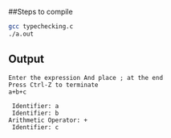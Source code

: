 ##Steps to compile
```sh
gcc typechecking.c
./a.out
```

## Output

```
Enter the expression And place ; at the end
Press Ctrl-Z to terminate
a+b+c

 Identifier: a
 Identifier: b
Arithmetic Operator: +
 Identifier: c
```
